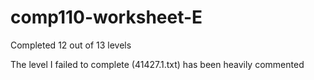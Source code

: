# comp110-worksheet-E

Completed 12 out of 13 levels

The level I failed to complete (41427.1.txt) has been heavily commented
